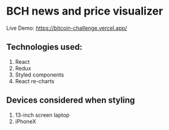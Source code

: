 # BCH news and price visualizer 

Live Demo: https://bitcoin-challenge.vercel.app/

## Technologies used:

1. React
2. Redux
3. Styled components 
4. React re-charts 


## Devices considered when styling

1. 13-inch screen laptop
2. iPhoneX
